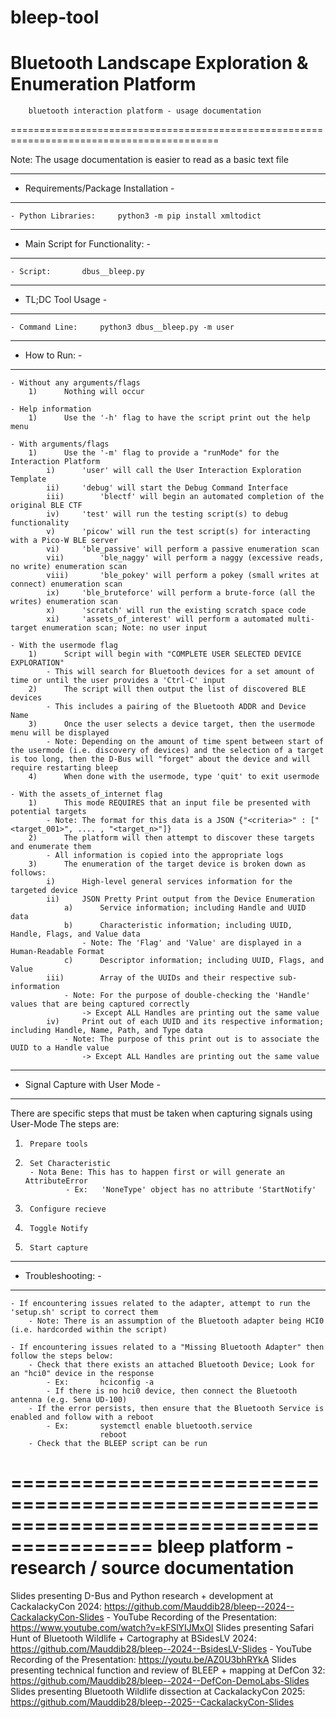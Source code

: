# bleep-tool
Bluetooth Landscape Exploration &amp; Enumeration Platform
==========================================================================================
		bluetooth interaction platform - usage documentation
==========================================================================================

Note: The usage documentation is easier to read as a basic text file

-------------------------------------
- Requirements/Package Installation - 
-------------------------------------
    - Python Libraries:     python3 -m pip install xmltodict

----------------------------------
- Main Script for Functionality: -
----------------------------------
	- Script:		dbus__bleep.py

--------------------
- TL;DC Tool Usage -
--------------------
    - Command Line:     python3 dbus__bleep.py -m user

---------------
- How to Run: -
---------------
	- Without any arguments/flags
        1)      Nothing will occur

	- Help information
		1)		Use the '-h' flag to have the script print out the help menu

	- With arguments/flags
		1)		Use the '-m' flag to provide a "runMode" for the Interaction Platform
			i)		'user' will call the User Interaction Exploration Template
			ii)		'debug' will start the Debug Command Interface
			iii)		'blectf' will begin an automated completion of the original BLE CTF
			iv)		'test' will run the testing script(s) to debug functionality
			v)		'picow' will run the test script(s) for interacting with a Pico-W BLE server
			vi)		'ble_passive' will perform a passive enumeration scan
			vii)		'ble_naggy' will perform a naggy (excessive reads, no write) enumeration scan
			viii)		'ble_pokey' will perform a pokey (small writes at connect) enumeration scan
			ix)		'ble_bruteforce' will perform a brute-force (all the writes) enumeration scan
			x)		'scratch' will run the existing scratch space code
			xi)		'assets_of_interest' will perform a automated multi-target enumeration scan; Note: no user input

    - With the usermode flag
		1)		Script will begin with "COMPLETE USER SELECTED DEVICE EXPLORATION"
			- This will search for Bluetooth devices for a set amount of time or until the user provides a 'Ctrl-C' input
		2)		The script will then output the list of discovered BLE devices
			- This includes a pairing of the Bluetooth ADDR and Device Name
		3)		Once the user selects a device target, then the usermode menu will be displayed
            - Note: Depending on the amount of time spent between start of the usermode (i.e. discovery of devices) and the selection of a target is too long, then the D-Bus will "forget" about the device and will require restarting bleep
        4)      When done with the usermode, type 'quit' to exit usermode

    - With the assets_of_internet flag
        1)      This mode REQUIRES that an input file be presented with potential targets
            - Note: The format for this data is a JSON {"<criteria>" : ["<target_001>", .... , "<target_n>"]}
        2)      The platform will then attempt to discover these targets and enumerate them
            - All information is copied into the appropriate logs
	    3)		The enumeration of the target device is broken down as follows:
			i)		High-level general services information for the targeted device
			ii)		JSON Pretty Print output from the Device Enumeration
				a)		Service information; including Handle and UUID data
				b)		Characteristic information; including UUID, Handle, Flags, and Value data
					- Note: The 'Flag' and 'Value' are displayed in a Human-Readable Format
				c)		Descriptor information; including UUID, Flags, and Value
			iii)		Array of the UUIDs and their respective sub-information
				- Note: For the purpose of double-checking the 'Handle' values that are being captured correctly
					-> Except ALL Handles are printing out the same value
			iv)		Print out of each UUID and its respective information; including Handle, Name, Path, and Type data
				- Note: The purpose of this print out is to associate the UUID to a Handle value
					-> Except ALL Handles are printing out the same value

---------------------------------
- Signal Capture with User Mode -
---------------------------------

There are specific steps that must be taken when capturing signals using User-Mode
The steps are:
1)      Prepare tools
2)      Set Characteristic
        - Nota Bene: This has to happen first or will generate an AttributeError
                - Ex:   'NoneType' object has no attribute 'StartNotify'
3)      Configure recieve
4)      Toggle Notify
5)      Start capture


--------------------
- Troubleshooting: -
--------------------
    - If encountering issues related to the adapter, attempt to run the 'setup.sh' script to correct them
        - Note: There is an assumption of the Bluetooth adapter being HCI0 (i.e. hardcorded within the script)

    - If encountering issues related to a "Missing Bluetooth Adapter" then follow the steps below:
        - Check that there exists an attached Bluetooth Device; Look for an "hci0" device in the response
            - Ex:       hciconfig -a
            - If there is no hci0 device, then connect the Bluetooth antenna (e.g. Sena UD-100)
        - If the error persists, then ensure that the Bluetooth Service is enabled and follow with a reboot
            - Ex:       systemctl enable bluetooth.service
                        reboot
        - Check that the BLEEP script can be run


==========================================================================================
		            bleep platform - research / source documentation
==========================================================================================

Slides presenting D-Bus and Python research + development at CackalackyCon 2024:        https://github.com/Mauddib28/bleep--2024--CackalackyCon-Slides
    - YouTube Recording of the Presentation:                                            https://www.youtube.com/watch?v=kFSlYIJMxOI
Slides presenting Safari Hunt of Bluetooth Wildlife + Cartography at BSidesLV 2024:     https://github.com/Mauddib28/bleep--2024--BsidesLV-Slides
    - YouTube Recording of the Presentation:                                            https://youtu.be/AZ0U3bhRYkA
Slides presenting technical function and review of BLEEP + mapping at DefCon 32:        https://github.com/Mauddib28/bleep--2024--DefCon-DemoLabs-Slides
Slides presenting Bluetooth Wildlife dissection at CackalackyCon 2025:                  https://github.com/Mauddib28/bleep--2025--CackalackyCon-Slides
